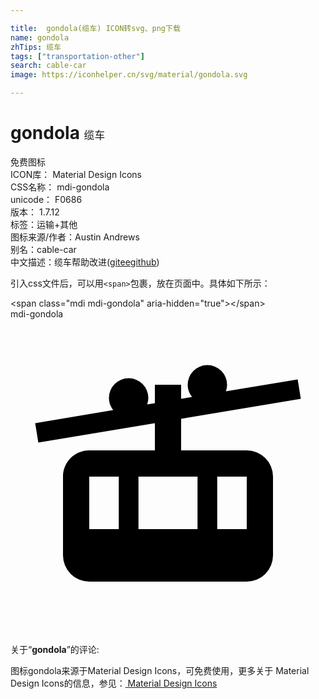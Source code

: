 ```yaml
---

title:  gondola(缆车) ICON转svg、png下载
name: gondola
zhTips: 缆车
tags: ["transportation-other"]
search: cable-car
image: https://iconhelper.cn/svg/material/gondola.svg

---
```


# gondola  <small style="font-size: 60%;font-weight: 100">缆车</small>


<div class="detail-page">
<p>
<span><span class="badge-success badge">免费图标</span> </span>
<br/>
<span>
ICON库：
<span class="badge-secondary badge">Material Design Icons</span> 
</span>
<br/>
<span>
CSS名称：
<span class="badge-secondary badge">mdi-gondola</span> 
</span>
<br/>
<span>
unicode：
<span class="badge-secondary badge">F0686</span> 
<copy-btn content='F0686' btn-title=""></copy-btn>
<copy-btn :content='String.fromCodePoint(parseInt("F0686", 16))' btn-title="复制U"></copy-btn>
</span>
<br/>
<span>
版本：
<span class="badge-secondary badge">1.7.12</span> 
</span><br/><span>标签：<span class="badge-light badge"><router-link to="/tags/transportation-other.html">运输+其他</router-link></span></span>
<br/>
<span>图标来源/作者：<span class="badge-light badge">Austin Andrews</span></span> 
<br/>
<span>别名：<span class="badge-light badge">cable-car</span></span><br/><span class="zh-detail">中文描述：<span class="badge-primary badge">缆车</span><span class="help-link"><span>帮助改进</span>(<a href="https://gitee.com/liuwave/icon-helper/edit/master/json/material/gondola.json" target="_blank" rel="noopener noreferrer">gitee</a><a href="https://github.com/liuwave/icon-helper/edit/master/json/material/gondola.json" target="_blank" rel="noopener noreferrer">github</a></span>)</span><br/>
</p>
</div>
<div class="alert alert-dark">
  <i class="mdi mdi-gondola mdi-48px"></i>
  <i class="mdi mdi-gondola mdi-36px"></i>
  <i class="mdi mdi-gondola mdi-24px"></i>
  <i class="mdi mdi-gondola mdi-18px"></i>
</div>
<div>
  <p>引入css文件后，可以用<code>&lt;span&gt;</code>包裹，放在页面中。具体如下所示：    
  </p>
  <div class="alert alert-primary" style="font-size: 14px">
    &lt;span class="mdi mdi-gondola" aria-hidden="true"&gt;&lt;/span&gt;
    <copy-btn content='<span class="mdi mdi-gondola" aria-hidden="true"></span>'></copy-btn>
  </div>
  <div class="alert alert-secondary">
    <i class="mdi mdi-gondola"
    style="font-size: 24px"
    aria-hidden="true"></i> mdi-gondola
    <copy-btn content="mdi-gondola" btn-title="复制图标名称"></copy-btn>
  </div>
</div>
<div id="svg" class="svg-wrap">
<svg xmlns="http://www.w3.org/2000/svg" viewBox="0 0 24 24"><path d="M18,10H13V7.59L22.12,6.07L21.88,4.59L16.41,5.5C16.46,5.35 16.5,5.18 16.5,5A1.5,1.5 0 0,0 15,3.5A1.5,1.5 0 0,0 13.5,5C13.5,5.35 13.63,5.68 13.84,5.93L13,6.07V5H11V6.41L10.41,6.5C10.46,6.35 10.5,6.18 10.5,6A1.5,1.5 0 0,0 9,4.5A1.5,1.5 0 0,0 7.5,6C7.5,6.36 7.63,6.68 7.83,6.93L1.88,7.93L2.12,9.41L11,7.93V10H6C4.89,10 4,10.9 4,12V18A2,2 0 0,0 6,20H18A2,2 0 0,0 20,18V12A2,2 0 0,0 18,10M6,12H8.25V16H6V12M9.75,16V12H14.25V16H9.75M18,16H15.75V12H18V16Z" /></svg>
</div>
<detail full-name='mdi-gondola'></detail>
<div class="icon-detail__container">
<p>关于“<b>gondola</b>”的评论:</p>
</div>
<Vssue title="关于“gondola”的评论" />    
<div><p>图标gondola来源于Material Design Icons，可免费使用，更多关于 Material Design Icons的信息，参见：<a target="_blank" href="https://iconhelper.cn/material.html"> Material Design Icons</a>
</p></div>
